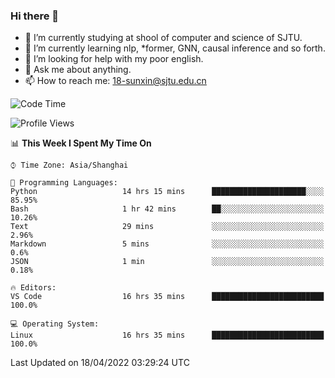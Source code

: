 ### Hi there 👋

<!--
**sunxin000/sunxin000** is a ✨ _special_ ✨ repository because its `README.md` (this file) appears on your GitHub profile.

Here are some ideas to get you started:

- 🔭 I’m currently working on ...
- 🌱 I’m currently learning ...
- 👯 I’m looking to collaborate on ...
- 🤔 I’m looking for help with ...
- 💬 Ask me about ...
- 📫 How to reach me: ...
- 😄 Pronouns: ...
- ⚡ Fun fact: ...
-->
- 🏫 I’m currently studying at shool of computer and science of SJTU.
- 🌱 I’m currently learning nlp, \*former, GNN, causal inference and so forth.
- 🤔 I’m looking for help with my poor english.
- 💬 Ask me about anything.
- 📫 How to reach me: 18-sunxin@sjtu.edu.cn
<!--START_SECTION:waka-->
![Code Time](http://img.shields.io/badge/Code%20Time-155%20hrs%2036%20mins-blue)

![Profile Views](http://img.shields.io/badge/Profile%20Views-2-blue)

📊 **This Week I Spent My Time On** 

```text
⌚︎ Time Zone: Asia/Shanghai

💬 Programming Languages: 
Python                   14 hrs 15 mins      █████████████████████░░░░   85.95% 
Bash                     1 hr 42 mins        ██░░░░░░░░░░░░░░░░░░░░░░░   10.26% 
Text                     29 mins             ░░░░░░░░░░░░░░░░░░░░░░░░░   2.96% 
Markdown                 5 mins              ░░░░░░░░░░░░░░░░░░░░░░░░░   0.6% 
JSON                     1 min               ░░░░░░░░░░░░░░░░░░░░░░░░░   0.18%

🔥 Editors: 
VS Code                  16 hrs 35 mins      █████████████████████████   100.0%

💻 Operating System: 
Linux                    16 hrs 35 mins      █████████████████████████   100.0%

```


 Last Updated on 18/04/2022 03:29:24 UTC
<!--END_SECTION:waka-->
